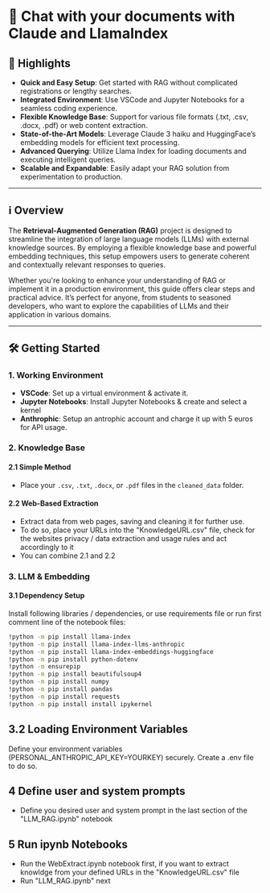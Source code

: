 # 🚀 Chat with your documents with Claude and LlamaIndex

## 🌟 Highlights

- **Quick and Easy Setup**: Get started with RAG without complicated registrations or lengthy searches.
- **Integrated Environment**: Use VSCode and Jupyter Notebooks for a seamless coding experience.
- **Flexible Knowledge Base**: Support for various file formats (.txt, .csv, .docx, .pdf) or web content extraction.
- **State-of-the-Art Models**: Leverage Claude 3 haiku and HuggingFace’s embedding models for efficient text processing.
- **Advanced Querying**: Utilize Llama Index for loading documents and executing intelligent queries.
- **Scalable and Expandable**: Easily adapt your RAG solution from experimentation to production.

---

## ℹ️ Overview

The **Retrieval-Augmented Generation (RAG)** project is designed to streamline the integration of large language models (LLMs) with external knowledge sources. By employing a flexible knowledge base and powerful embedding techniques, this setup empowers users to generate coherent and contextually relevant responses to queries.

Whether you're looking to enhance your understanding of RAG or implement it in a production environment, this guide offers clear steps and practical advice. It’s perfect for anyone, from students to seasoned developers, who want to explore the capabilities of LLMs and their application in various domains.

---

## 🛠️ Getting Started

### 1. Working Environment

- **VSCode**: Set up a virtual environment & activate it.
- **Jupyter Notebooks**: Install Jupyter Notebooks & create and select a kernel
- **Anthrophic**: Setup an antrophic account and charge it up with 5 euros for API usage.

### 2. Knowledge Base

#### 2.1 Simple Method

- Place your `.csv`, `.txt`, `.docx`, or `.pdf` files in the `cleaned_data` folder.


#### 2.2 Web-Based Extraction

- Extract data from web pages, saving and cleaning it for further use. 
- To do so, place your URLs into the "KnowledgeURL.csv" file, check for the websites privacy / data extraction and usage rules and act accordingly to it
- You can combine 2.1 and 2.2

### 3. LLM & Embedding

#### 3.1 Dependency Setup

Install following libraries / dependencies, or use requirements file or run first comment line of the notebook files:

```bash
!python -m pip install llama-index
!python -m pip install llama-index-llms-anthropic
!python -m pip install llama-index-embeddings-huggingface 
!python -m pip install python-dotenv
!python -m ensurepip 
!python -m pip install beautifulsoup4
!python -m pip install numpy 
!python -m pip install pandas
!python -m pip install requests 
!python -m pip install install ipykernel
```

## 3.2 Loading Environment Variables

Define your environment variables (PERSONAL_ANTHROPIC_API_KEY=YOURKEY) securely. Create a .env file to do so.


## 4 Define user and system prompts
- Define you desired user and system prompt in the last section of the "LLM_RAG.ipynb" notebook

## 5 Run ipynb Notebooks
- Run the WebExtract.ipynb notebook first, if you want to extract knowldge from your defined URLs in the "KnowledgeURL.csv" file
- Run "LLM_RAG.ipynb" next


